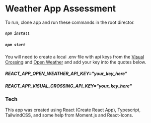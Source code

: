 # Weather App Assessment

To run, clone app and run these commands in the root director.

##### `npm install`

##### `npm start`

You will need to create a local .env file with api keys from the [Visual Crossing](https://www.visualcrossing.com/) and [Open Weather](https://openweathermap.org/api) and add your key into the quotes below.

##### REACT_APP_OPEN_WEATHER_API_KEY="your_key_here"

##### REACT_APP_VISUAL_CROSSING_API_KEY="your_key_here"

### Tech

This app was created using React (Create React App), Typescript, TailwindCSS, and some help from Moment.js and React-Icons.
